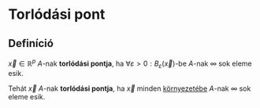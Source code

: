 # Torlódási pont

## Definíció
$\vec{x} \in \mathbb{R}^p$ $A$-nak **torlódási pontja**, ha $\forall \varepsilon > 0 : B_\varepsilon(\vec{x})$-be $A$-nak $\infty$ sok eleme esik.

Tehát $\vec{x}$ $A$-nak **torlódási pontja**, ha $\vec{x}$ minden [környezetébe](kornyezet.md) $A$-nak $\infty$ sok eleme esik.


